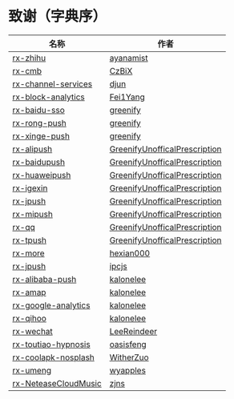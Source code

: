# 致谢（字典序）

| 名称 | 作者 |
| --- | --- |
| [rx-zhihu](https://github.com/ayanamist/rx-zhihu) | [ayanamist](https://github.com/ayanamist) |
| [rx-cmb](https://github.com/CzBiX/rx-cmb) | [CzBiX](https://github.com/CzBiX) |
| [rx-channel-services](https://github.com/djun/rx-channel-services) | [djun](https://github.com/djun) |
| [rx-block-analytics](https://github.com/Fei1Yang/rx-block-analytics) | [Fei1Yang](https://github.com/Fei1Yang) |
| [rx-baidu-sso](https://github.com/greenify/rx-baidu-sso) | [greenify](https://github.com/greenify) |
| [rx-rong-push](https://github.com/greenify/rx-rong-push) | [greenify](https://github.com/greenify) |
| [rx-xinge-push](https://github.com/greenify/rx-xinge-push) | [greenify](https://github.com/greenify) |
| [rx-alipush](https://github.com/GreenifyUnofficalPrescription/rx-alipush) | [GreenifyUnofficalPrescription](https://github.com/GreenifyUnofficalPrescription) |
| [rx-baidupush](https://github.com/GreenifyUnofficalPrescription/rx-baidupush) | [GreenifyUnofficalPrescription](https://github.com/GreenifyUnofficalPrescription) |
| [rx-huaweipush](https://github.com/GreenifyUnofficalPrescription/rx-huaweipush) | [GreenifyUnofficalPrescription](https://github.com/GreenifyUnofficalPrescription) |
| [rx-igexin](https://github.com/GreenifyUnofficalPrescription/rx-igexin) | [GreenifyUnofficalPrescription](https://github.com/GreenifyUnofficalPrescription) |
| [rx-jpush](https://github.com/GreenifyUnofficalPrescription/rx-jpush) | [GreenifyUnofficalPrescription](https://github.com/GreenifyUnofficalPrescription) |
| [rx-mipush](https://github.com/GreenifyUnofficalPrescription/rx-mipush) | [GreenifyUnofficalPrescription](https://github.com/GreenifyUnofficalPrescription) |
| [rx-qq](https://github.com/GreenifyUnofficalPrescription/rx-qq) | [GreenifyUnofficalPrescription](https://github.com/GreenifyUnofficalPrescription) |
| [rx-tpush](https://github.com/GreenifyUnofficalPrescription/rx-tpush) | [GreenifyUnofficalPrescription](https://github.com/GreenifyUnofficalPrescription) |
| [rx-more](https://github.com/hexian000/rx-more) | [hexian000](https://github.com/hexian000) |
| [rx-jpush](https://github.com/ipcjs/rx-jpush) | [ipcjs](https://github.com/ipcjs) |
| [rx-alibaba-push](https://github.com/kalonelee/rx-alibaba-push) | [kalonelee](https://github.com/kalonelee) |
| [rx-amap](https://github.com/kalonelee/rx-amap) | [kalonelee](https://github.com/kalonelee) |
| [rx-google-analytics](https://github.com/kalonelee/rx-google-analytics) | [kalonelee](https://github.com/kalonelee) |
| [rx-qihoo](https://github.com/kalonelee/rx-qihoo) | [kalonelee](https://github.com/kalonelee) |
| [rx-wechat](https://github.com/LeeReindeer/rx-wechat) | [LeeReindeer](https://github.com/LeeReindeer) |
| [rx-toutiao-hypnosis](https://github.com/oasisfeng/rx-toutiao-hypnosis) | [oasisfeng](https://github.com/oasisfeng) |
| [rx-coolapk-nosplash](https://github.com/WitherZuo/rx-coolapk-nosplash) | [WitherZuo](https://github.com/WitherZuo) |
| [rx-umeng](https://github.com/wyapples/rx-umeng) | [wyapples](https://github.com/wyapples) |
| [rx-NeteaseCloudMusic](https://github.com/zjns/rx-NeteaseCloudMusic) | [zjns](https://github.com/zjns) |
